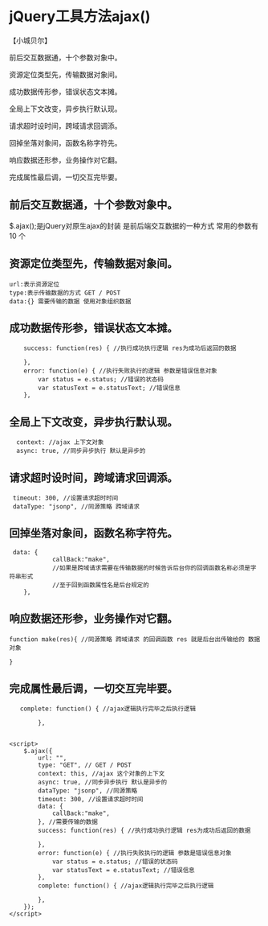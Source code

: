 # jQuery工具方法ajax()

【小城贝尔】

前后交互数据通，十个参数对象中。

资源定位类型先，传输数据对象间。

成功数据传形参，错误状态文本摊。

全局上下文改变，异步执行默认现。

请求超时设时间，跨域请求回调添。

回掉坐落对象间，函数名称字符先。

响应数据还形参，业务操作对它翻。

完成属性最后调，一切交互完毕要。

## 前后交互数据通，十个参数对象中。
   $.ajax();是jQuery对原生ajax的封装 是前后端交互数据的一种方式
   常用的参数有 10 个
## 资源定位类型先，传输数据对象间。
    url:表示资源定位 
    type:表示传输数据的方式 GET / POST 
    data:{} 需要传输的数据 使用对象组织数据
## 成功数据传形参，错误状态文本摊。
        success: function(res) { //执行成功执行逻辑 res为成功后返回的数据

        },
        error: function(e) { //执行失败执行的逻辑 参数是错误信息对象
            var status = e.status; //错误的状态码
            var statusText = e.statusText; //错误信息
        },
## 全局上下文改变，异步执行默认现。
      context: //ajax 上下文对象
      async: true, //同步异步执行 默认是异步的
## 请求超时设时间，跨域请求回调添。
     timeout: 300, //设置请求超时时间
     dataType: "jsonp", //同源策略 跨域请求
## 回掉坐落对象间，函数名称字符先。
     data: {
                callBack:"make",
                //如果是跨域请求需要在传输数据的时候告诉后台你的回调函数名称必须是字符串形式
                //至于回到函数属性名是后台规定的
        },
## 响应数据还形参，业务操作对它翻。
    function make(res){ //同源策略 跨域请求 的回调函数 res 就是后台出传输给的 数据对象

    }
## 完成属性最后调，一切交互完毕要。
       complete: function() { //ajax逻辑执行完毕之后执行逻辑

            }, 


    <script>
        $.ajax({
            url: "",
            type: "GET", // GET / POST
            context: this, //ajax 这个对象的上下文 
            async: true, //同步异步执行 默认是异步的
            dataType: "jsonp", //同源策略
            timeout: 300, //设置请求超时时间
            data: {
                callBack:"make",
            }, //需要传输的数据
            success: function(res) { //执行成功执行逻辑 res为成功后返回的数据

            },
            error: function(e) { //执行失败执行的逻辑 参数是错误信息对象
                var status = e.status; //错误的状态码
                var statusText = e.statusText; //错误信息
            },
            complete: function() { //ajax逻辑执行完毕之后执行逻辑

            },
        });
    </script>